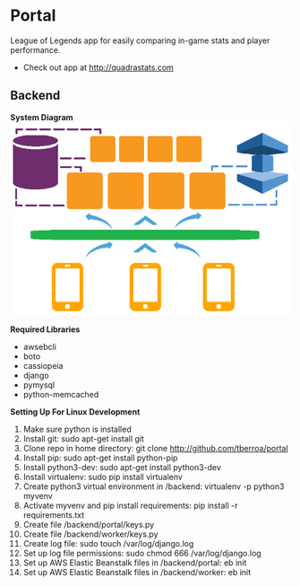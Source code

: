 # Portal
League of Legends app for easily comparing in-game stats and player performance.

- Check out app at http://quadrastats.com

## Backend
**System Diagram**
![portal](resources/system.png)

**Required Libraries**
- awsebcli
- boto
- cassiopeia
- django
- pymysql
- python-memcached

**Setting Up For Linux Development**
1. Make sure python is installed
2. Install git: sudo apt-get install git
3. Clone repo in home directory: git clone http://github.com/tberroa/portal
4. Install pip: sudo apt-get install python-pip
5. Install python3-dev: sudo apt-get install python3-dev
6. Install virtualenv: sudo pip install virtualenv
7. Create python3 virtual environment in /backend: virtualenv -p python3 myvenv
8. Activate myvenv and pip install requirements: pip install -r requirements.txt
9. Create file /backend/portal/keys.py
10. Create file /backend/worker/keys.py
11. Create log file: sudo touch /var/log/django.log
12. Set up log file permissions: sudo chmod 666 /var/log/django.log
13. Set up AWS Elastic Beanstalk files in /backend/portal: eb init
14. Set up AWS Elastic Beanstalk files in /backend/worker: eb init

